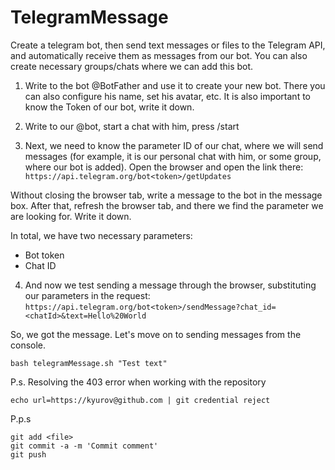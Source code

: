 # TelegramMessage

Create a telegram bot, then send text messages or files to the Telegram API, and automatically receive them as messages from our bot. You can also create necessary groups/chats where we can add this bot.

1. Write to the bot @BotFather and use it to create your new bot. There you can also configure his name, set his avatar, etc. It is also important to know the Token of our bot, write it down.

2. Write to our @bot, start a chat with him, press /start

3. Next, we need to know the parameter ID of our chat, where we will send messages (for example, it is our personal chat with him, or some group, where our bot is added). Open the browser and open the link there:
`https://api.telegram.org/bot<token>/getUpdates`

Without closing the browser tab, write a message to the bot in the message box. After that, refresh the browser tab, and there we find the parameter we are looking for. Write it down.

In total, we have two necessary parameters:
- Bot token
- Chat ID

4. And now we test sending a message through the browser, substituting our parameters in the request:
`https://api.telegram.org/bot<token>/sendMessage?chat_id=<chatId>&text=Hello%20World`

So, we got the message. Let's move on to sending messages from the console.

`bash telegramMessage.sh "Test text"`


P.s. Resolving the 403 error when working with the repository

`echo url=https://kyurov@github.com | git credential reject`

P.p.s
```
git add <file>
git commit -a -m 'Commit comment'
git push

```